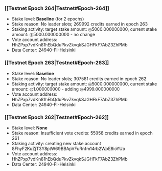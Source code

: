 ### [[Testnet Epoch 264|Testnet#Epoch-264]]
* Stake level: **Baseline** (for 2 epochs)
* Stake reason: No leader slots; 269992 credits earned in epoch 263
* Staking activity: target stake amount: ◎5000.000000000, current stake amount: ◎5000.000000000 - no change
* Vote account address: HhZPxp7vdKn81hEbQduPkvZkvqkSJGHFkF7AbZ3ZhPMb
* Data Center: 24940-FI-Helsinki
### [[Testnet Epoch 263|Testnet#Epoch-263]]
* Stake level: **Baseline**
* Stake reason: No leader slots; 307581 credits earned in epoch 262
* Staking activity: target stake amount: ◎5000.000000000, current stake amount: ◎1.000000000 - adding ◎4999.000000000
* Vote account address: HhZPxp7vdKn81hEbQduPkvZkvqkSJGHFkF7AbZ3ZhPMb
* Data Center: 24940-FI-Helsinki
### [[Testnet Epoch 262|Testnet#Epoch-262]]
* Stake level: **None**
* Stake reason: Insufficient vote credits: 55058 credits earned in epoch 261
* Staking activity: creating new stake account 8FhyF2KuZjT3Y8ptW69BBApVFuRnfm14rb2WpE8ioYUp
* Vote account address: HhZPxp7vdKn81hEbQduPkvZkvqkSJGHFkF7AbZ3ZhPMb
* Data Center: 24940-FI-Helsinki
